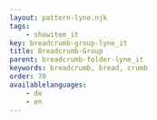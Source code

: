 ```yaml
---
layout: pattern-lyne.njk
tags: 
    - showitem_it
key: breadcrumb-group-lyne_it
title: Breadcrumb-Group
parent: breadcrumb-folder-lyne_it
keywords: breadcrumb, bread, crumb
order: 70
availablelanguages: 
    - de
    - en
---
```

